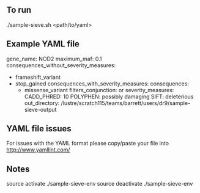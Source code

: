 To run
------
./sample-sieve.sh <path/to/yaml>

Example YAML file
-----------------
gene_name: NOD2
maximum_maf: 0.1
consequences_without_severity_measures: 
  - frameshift_variant
  - stop_gained
consequences_with_severity_measures: 
  consequences: 
    - missense_variant
  filters_conjunction: or
  severity_measures: 
    CADD_PHRED: 10
    POLYPHEN: possibly damaging
    SIFT: deleterious
out_directory: /lustre/scratch115/teams/barrett/users/dr9/sample-sieve-output


YAML file issues
----------------
For issues with the YAML format please copy/paste your file into http://www.yamllint.com/


Notes
-----
source activate ./sample-sieve-env
source deactivate ./sample-sieve-env
